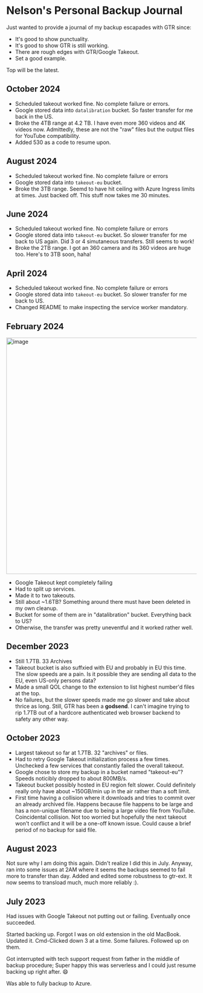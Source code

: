 # Nelson's Personal Backup Journal

Just wanted to provide a journal of my backup escapades with GTR since:

* It's good to show punctuality.
* It's good to show GTR is still working.
* There are rough edges with GTR/Google Takeout.
* Set a good example.

Top will be the latest.

## October 2024

* Scheduled takeout worked fine. No complete failure or errors.
* Google stored data into `datalibration` bucket. So faster transfer for me back in the US.
* Broke the 4TB range at 4.2 TB. I have even more 360 videos and 4K videos now. Admittedly, these are not the "raw" files but the output files for YouTube compatibility.
* Added 530 as a code to resume upon.

## August 2024

* Scheduled takeout worked fine. No complete failure or errors
* Google stored data into `takeout-eu` bucket.
* Broke the 3TB range. Seemd to have hit ceiling with Azure Ingress limits at times. Just backed off. This stuff now takes me 30 minutes.

## June 2024

* Scheduled takeout worked fine. No complete failure or errors
* Google stored data into `takeout-eu` bucket. So slower transfer for me back to US again. Did 3 or 4 simutaneous transfers. Still seems to work!
* Broke the 2TB range. I got an 360 camera and its 360 videos are huge too. Here's to 3TB soon, haha!

## April 2024

* Scheduled takeout worked fine. No complete failure or errors
* Google stored data into `takeout-eu` bucket. So slower transfer for me back to US.
* Changed README to make inspecting the service worker mandatory.

## February 2024

<img width="625" alt="image" src="https://github.com/nelsonjchen/gargantuan-takeout-rocket/assets/5363/3f776bfd-f45c-4ea7-a0f1-58e4fb5f9c9f">

* Google Takeout kept completely failing
* Had to split up services.
* Made it to two takeouts.
* Still about ~1.6TB? Something around there must have been deleted in my own cleanup.
* Bucket for some of them are in "datalibration" bucket. Everything back to US?
* Otherwise, the transfer was pretty uneventful and it worked rather well.

## December 2023

* Still 1.7TB. 33 Archives
* Takeout bucket is also suffxied with EU and probably in EU this time. The slow speeds are a pain. Is it possible they are sending all data to the EU, even US-only persons data?
* Made a small QOL change to the extension to list highest number'd files at the top.
* No failures, but the slower speeds made me go slower and take about thrice as long. Still, GTR has been a **godsend**. I can't imagine trying to rip 1.7TB out of a hardcore authenticated web browser backend to safety any other way.

## October 2023

* Largest takeout so far at 1.7TB. 32 "archives" or files.
* Had to retry Google Takeout initialization process a few times. Unchecked a few services that constantly failed the overall takeout.
* Google chose to store my backup in a bucket named "takeout-eu"? Speeds noticibly dropped to about 800MB/s.
* Takeout bucket possibly hosted in EU region felt slower. Could definitely really only have about ~150GB/min up in the air rather than a soft limit.
* First time having a collision where it downloads and tries to commit over an already archived file. Happens because file happens to be large and has a non-unique filename due to being a large video file from YouTube. Coincidental collision. Not too worried but hopefully the next takeout won't conflict and it will be a one-off known issue. Could cause a brief period of no backup for said file.

## August 2023

Not sure why I am doing this again. Didn't realize I did this in July. Anyway, ran into some issues at 2AM where it seems the backups seemed to fail more to transfer than day. Added and edited some robustness to gtr-ext. It now seems to transload much, much more reliably :).

## July 2023

Had issues with Google Takeout not putting out or failing. Eventually once succeeded.

Started backing up. Forgot I was on old extension in the old MacBook. Updated it. Cmd-Clicked down 3 at a time. Some failures. Followed up on them.

Got interrupted with tech support request from father in the middle of backup procedure; Super happy this was serverless and I could just resume backing up right after. 😄

Was able to fully backup to Azure.
